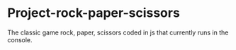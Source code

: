 # Project-rock-paper-scissors

The classic game rock, paper, scissors coded in js that currently runs in the console.